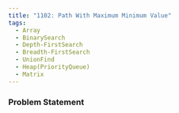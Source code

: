 ```yaml
---
title: "1102: Path With Maximum Minimum Value"
tags:
  - Array
  - BinarySearch
  - Depth-FirstSearch
  - Breadth-FirstSearch
  - UnionFind
  - Heap(PriorityQueue)
  - Matrix
---
```

### Problem Statement

